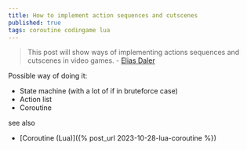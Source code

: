 ```yaml
---
title: How to implement action sequences and cutscenes
published: true
tags: coroutine codingame lua
---
```

> This post will show ways of implementing actions sequences and cutscenes in video games. - [Elias Daler](https://edw.is/how-to-implement-action-sequences-and-cutscenes/)

Possible way of doing it:
- State machine (with a lot of if in bruteforce case) 
- Action list 
- Coroutine

see also
- [Coroutine (Lua)]({% post_url 2023-10-28-lua-coroutine %})
